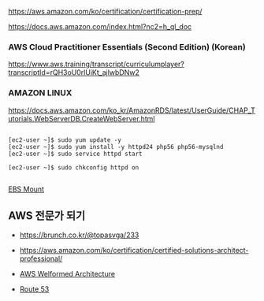 https://aws.amazon.com/ko/certification/certification-prep/

https://docs.aws.amazon.com/index.html?nc2=h_ql_doc



### AWS Cloud Practitioner Essentials (Second Edition) (Korean) ###

https://www.aws.training/transcript/curriculumplayer?transcriptId=rQH3oU0rlUiKt_ajlwbDNw2



### AMAZON LINUX ###

https://docs.aws.amazon.com/ko_kr/AmazonRDS/latest/UserGuide/CHAP_Tutorials.WebServerDB.CreateWebServer.html


```

[ec2-user ~]$ sudo yum update -y
[ec2-user ~]$ sudo yum install -y httpd24 php56 php56-mysqlnd
[ec2-user ~]$ sudo service httpd start

[ec2-user ~]$ sudo chkconfig httpd on


```

[EBS Mount](https://www.lesstif.com/pages/viewpage.action?pageId=36208717)


## AWS 전문가 되기 ##

* https://brunch.co.kr/@topasvga/233

* https://aws.amazon.com/ko/certification/certified-solutions-architect-professional/


* [AWS Welformed Architecture](https://www.aws.training/learningobject/curriculum?id=12049)

* [Route 53](https://brunch.co.kr/@topasvga/228)
